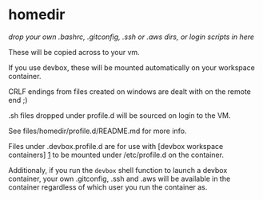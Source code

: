 # homedir
[1]: https://github.com/opsgang/docker_devbox_aws "devbox workspace container with aws tools"

_drop your own .bashrc, .gitconfig, .ssh or .aws dirs, or login scripts in here_

These will be copied across to your vm.

If you use devbox, these will be mounted automatically on your workspace container.

CRLF endings from files created on windows are dealt with on the remote end ;)

.sh files dropped under profile.d will be sourced on login to the VM.

See files/homedir/profile.d/README.md for more info.


Files under .devbox.profile.d are for use with [devbox workspace containers] [1]
to be mounted under /etc/profile.d on the container.

Additionaly, if you run the `devbox` shell function to launch a devbox container,
your own .gitconfig, .ssh and .aws will be available in the container regardless
of which user you run the container as.

